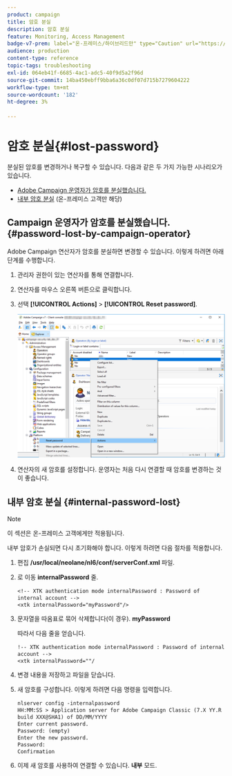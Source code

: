 ```yaml
---
product: campaign
title: 암호 분실
description: 암호 분실
feature: Monitoring, Access Management
badge-v7-prem: label="온-프레미스/하이브리드만" type="Caution" url="https://experienceleague.adobe.com/docs/campaign-classic/using/installing-campaign-classic/architecture-and-hosting-models/hosting-models-lp/hosting-models.html?lang=ko" tooltip="온-프레미스 및 하이브리드 배포에만 적용"
audience: production
content-type: reference
topic-tags: troubleshooting
exl-id: 064eb41f-6685-4ac1-adc5-40f9d5a2f96d
source-git-commit: 14ba450ebff9bba6a36c0df07d715b7279604222
workflow-type: tm+mt
source-wordcount: '182'
ht-degree: 3%

---
```


# 암호 분실{#lost-password}



분실된 암호를 변경하거나 복구할 수 있습니다.
다음과 같은 두 가지 가능한 시나리오가 있습니다.

* [Adobe Campaign 운영자가 암호를 분실했습니다.](#password-lost-by-campaign-operator)
* [내부 암호 분실](#internal-password-lost) (온-프레미스 고객만 해당)

## Campaign 운영자가 암호를 분실했습니다. {#password-lost-by-campaign-operator}

Adobe Campaign 연산자가 암호를 분실하면 변경할 수 있습니다.
이렇게 하려면 아래 단계를 수행합니다.

1. 관리자 권한이 있는 연산자를 통해 연결합니다.
1. 연산자를 마우스 오른쪽 버튼으로 클릭합니다.
1. 선택 **[!UICONTROL Actions]** > **[!UICONTROL Reset password]**.

   ![](assets/operator-passwd.png)

1. 연산자의 새 암호를 설정합니다. 운영자는 처음 다시 연결할 때 암호를 변경하는 것이 좋습니다.

## 내부 암호 분실 {#internal-password-lost}

>[!NOTE]
>
>이 섹션은 온-프레미스 고객에게만 적용됩니다.

내부 암호가 손실되면 다시 초기화해야 합니다.
이렇게 하려면 다음 절차를 적용합니다.

1. 편집 **/usr/local/neolane/nl6/conf/serverConf.xml** 파일.

1. 로 이동 **internalPassword** 줄.

   ```
   <!-- XTK authentication mode internalPassword : Password of internal account -->
   <xtk internalPassword="myPassword"/>
   ```

1. 문자열을 따옴표로 묶어 삭제합니다(이 경우). **myPassword**

   따라서 다음 줄을 얻습니다.

   ```
   !-- XTK authentication mode internalPassword : Password of internal account -->
   <xtk internalPassword=""/
   ```

1. 변경 내용을 저장하고 파일을 닫습니다.

1. 새 암호를 구성합니다. 이렇게 하려면 다음 명령을 입력합니다.

   ```
   nlserver config -internalpassword
   HH:MM:SS > Application server for Adobe Campaign Classic (7.X YY.R build XXX@SHA1) of DD/MM/YYYY
   Enter current password.
   Password: (empty)
   Enter the new password.
   Password: 
   Confirmation 
   ```

1. 이제 새 암호를 사용하여 연결할 수 있습니다. **내부** 모드.
